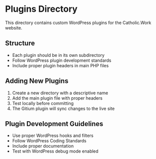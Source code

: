 # Plugins Directory

This directory contains custom WordPress plugins for the Catholic.Work website.

## Structure
- Each plugin should be in its own subdirectory
- Follow WordPress plugin development standards
- Include proper plugin headers in main PHP files

## Adding New Plugins
1. Create a new directory with a descriptive name
2. Add the main plugin file with proper headers
3. Test locally before committing
4. The Gitium plugin will sync changes to the live site

## Plugin Development Guidelines
- Use proper WordPress hooks and filters
- Follow WordPress Coding Standards
- Include proper documentation
- Test with WordPress debug mode enabled